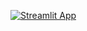 [![Streamlit App](https://static.streamlit.io/badges/streamlit_badge_black_white.svg)]([URL_TO_YOUR_APP]([https://rp9dafzjuqnmzfyyvzrxj4.streamlit.app/](https://rp9dafzjuqnmzfyyvzrxj4.streamlit.app/)/))
